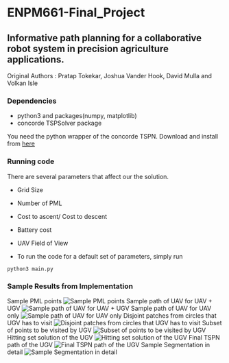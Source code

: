 # ENPM661-Final_Project
## Informative path planning for a collaborative robot system in precision agriculture applications.
Original Authors : Pratap Tokekar, Joshua Vander Hook, David Mulla and Volkan Isle

### Dependencies
* python3 and packages(numpy, matplotlib)
* concorde TSPSolver package

You need the python wrapper of the concorde TSPN. Download and install from [here](https://github.com/jvkersch/pyconcorde/)

### Running code
There are several parameters that affect our the solution. 
* Grid Size
* Number of PML
* Cost to ascent/ Cost to descent
* Battery cost
* UAV Field of View 

* To run the code for a default set of parameters, simply run
```
python3 main.py
```

### Sample Results from Implementation
Sample PML points
![Sample PML points](https://github.com/vdorbala/ENPM661-Final_Project/blob/master/Images/pml_points.jpg)
Sample path of UAV for UAV + UGV
![Sample path of UAV for UAV + UGV](https://github.com/vdorbala/ENPM661-Final_Project/blob/master/Images/4-1.jpg)
Sample path of UAV for UAV only
![Sample path of UAV for UAV only](https://github.com/vdorbala/ENPM661-Final_Project/blob/master/Images/4-2.jpg)
Disjoint patches from circles that UGV has to visit
![Disjoint patches from circles that UGV has to visit](https://github.com/vdorbala/ENPM661-Final_Project/blob/master/Images/4-4.jpg)
Subset of points to be visited by UGV
![Subset of points to be visited by UGV](https://github.com/vdorbala/ENPM661-Final_Project/blob/master/Images/4-3.jpg)
Hitting set solution of the UGV
![Hitting set solution of the UGV](https://github.com/vdorbala/ENPM661-Final_Project/blob/master/Images/4-5.jpg)
Final TSPN path of the UGV
![Final TSPN path of the UGV](https://github.com/vdorbala/ENPM661-Final_Project/blob/master/Images/4-6.jpg)
Sample Segmentation in detail
![Sample Segmentation in detail](https://github.com/vdorbala/ENPM661-Final_Project/blob/master/Images/pml_segmented.png)

